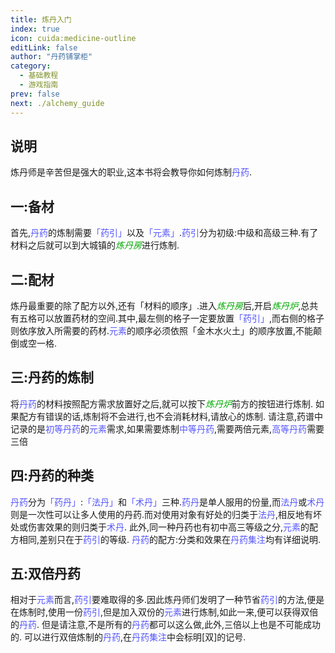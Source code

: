 ```yaml
---
title: 炼丹入门
index: true
icon: cuida:medicine-outline
editLink: false
author: "丹药铺掌柜"
category:
  - 基础教程
  - 游戏指南
prev: false
next: ./alchemy_guide
---
```


## 说明

炼丹师是辛苦但是强大的职业,这本书将会教导你如何炼制<span style="color: #5555FF;">丹药</span>.

## 一:备材

首先,<span style="color: #5555FF;">丹药</span>的炼制需要<span style="color: #5555FF;">「药引」</span>以及<span style="color: #5555FF;">「元素」</span>.<span style="color: #5555FF;">药引</span>分为初级:中级和高级三种.有了材料之后就可以到大城镇的<span style="color: #00AA00;"><span style="font-style: italic;">炼丹房</span></span>进行炼制.

## 二:配材

炼丹最重要的除了配方以外,还有「材料的顺序」.进入<span style="color: #00AA00;"><span style="font-style: italic;">炼丹房</span></span>后,开启<span style="color: #00AA00;"><span style="font-style: italic;">炼丹炉</span></span>,总共有五格可以放置药材的空间.其中,最左侧的格子一定要放置<span style="color: #5555FF;">「药引」</span>,而右侧的格子则依序放入所需要的药材.<span style="color: #5555FF;">元素</span>的顺序必须依照「金木水火土」的顺序放置,不能颠倒或空一格.

## 三:丹药的炼制

将<span style="color: #5555FF;">丹药</span>的材料按照配方需求放置好之后,就可以按下<span style="color: #00AA00;"><span style="font-style: italic;">炼丹炉</span></span>前方的按钮进行炼制.
如果配方有错误的话,炼制将不会进行,也不会消耗材料,请放心的炼制.
请注意,药谱中记录的是<span style="color: #5555FF;">初等丹药</span>的<span style="color: #5555FF;">元素</span>需求,如果需要炼制<span style="color: #5555FF;">中等丹药</span>,需要两倍元素,<span style="color: #5555FF;">高等丹药</span>需要三倍

## 四:丹药的种类

<span style="color: #5555FF;">丹药</span>分为<span style="color: #5555FF;">「药丹」</span>:<span style="color: #5555FF;">「法丹」</span>和<span style="color: #5555FF;">「术丹」</span>三种.<span style="color: #5555FF;">药丹</span>是单人服用的份量,而<span style="color: #5555FF;">法丹</span>或<span style="color: #5555FF;">术丹</span>则是一次性可以让多人使用的丹药.而对使用对象有好处的归类于<span style="color: #5555FF;">法丹</span>,相反地有坏处或伤害效果的则归类于<span style="color: #5555FF;">术丹</span>.
此外,同一种丹药也有初中高三等级之分,<span style="color: #5555FF;">元素</span>的配方相同,差别只在于<span style="color: #5555FF;">药引</span>的等级.
<span style="color: #5555FF;">丹药</span>的配方:分类和效果在<span style="color: #5555FF;">丹药集注</span>均有详细说明.

## 五:双倍丹药

相对于<span style="color: #5555FF;">元素</span>而言,<span style="color: #5555FF;">药引</span>要难取得的多.因此炼丹师们发明了一种节省<span style="color: #5555FF;">药引</span>的方法,便是在炼制时,使用一份<span style="color: #5555FF;">药引</span>,但是加入双份的<span style="color: #5555FF;">元素</span>进行炼制,如此一来,便可以获得双倍的<span style="color: #5555FF;">丹药</span>.
但是请注意,不是所有的<span style="color: #5555FF;">丹药</span>都可以这么做,此外,三倍以上也是不可能成功的.
可以进行双倍炼制的<span style="color: #5555FF;">丹药</span>,在<span style="color: #5555FF;">丹药集注</span>中会标明[双]的记号.
